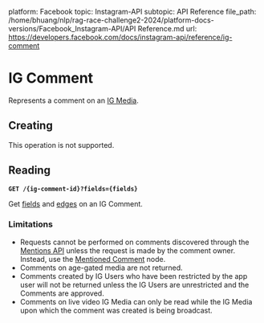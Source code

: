 platform: Facebook
topic: Instagram-API
subtopic: API Reference
file_path: /home/bhuang/nlp/rag-race-challenge2-2024/platform-docs-versions/Facebook_Instagram-API/API Reference.md
url: https://developers.facebook.com/docs/instagram-api/reference/ig-comment

# IG Comment

Represents a comment on an [IG Media](https://developers.facebook.com/docs/instagram-api/reference/ig-media).

## Creating

This operation is not supported.

## Reading

**`GET /{ig-comment-id}?fields={fields}`**

Get [fields](#fields) and [edges](#edges) on an IG Comment.

### Limitations

* Requests cannot be performed on comments discovered through the [Mentions API](https://developers.facebook.com/docs/instagram-api/guides/mentions) unless the request is made by the comment owner. Instead, use the [Mentioned Comment](https://developers.facebook.com/docs/instagram-api/reference/ig-user/mentioned_comment) node.
* Comments on age-gated media are not returned.
* Comments created by IG Users who have been restricted by the app user will not be returned unless the IG Users are unrestricted and the Comments are approved.
* Comments on live video IG Media can only be read while the IG Media upon which the comment was created is being broadcast.